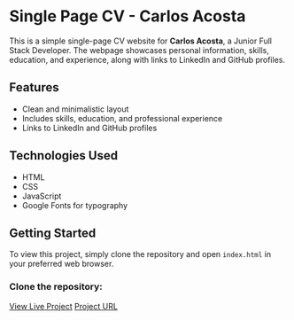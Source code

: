 # Single Page CV - Carlos Acosta

This is a simple single-page CV website for **Carlos Acosta**, a Junior Full Stack Developer. The webpage showcases personal information, skills, education, and experience, along with links to LinkedIn and GitHub profiles.

## Features

- Clean and minimalistic layout
- Includes skills, education, and professional experience
- Links to LinkedIn and GitHub profiles

## Technologies Used

- HTML
- CSS
- JavaScript
- Google Fonts for typography

## Getting Started

To view this project, simply clone the repository and open `index.html` in your preferred web browser.

### Clone the repository:

[View Live Project](https://single-page-cv.vercel.app/)
[Project URL](https://roadmap.sh/projects/single-page-cv)
